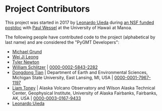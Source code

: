 # Project Contributors

This project was started in 2017 by [Leonardo Uieda](http://www.leouieda.com)
during [an NSF funded postdoc](http://www.leouieda.com/blog/hawaii-gmt-postdoc.html)
with [Paul Wessel](http://www.soest.hawaii.edu/wessel) at the University of Hawaii at
Manoa.

The following people have contributed code to the project (alphabetical by last name)
and are considered the "PyGMT Developers":

* [Michael Grund](https://github.com/michaelgrund)
* [Wei Ji Leong](https://github.com/weiji14)
* [Tyler Newton](http://www.tnewton.com/)
* [William Schlitzer](https://github.com/willschlitzer) | [0000-0002-5843-2282](https://orcid.org/0000-0002-5843-2282)
* [Dongdong Tian](https://seisman.info/) | Department of Earth and Environmental Sciences, Michigan State University, East Lansing, MI, USA | [0000-0001-7967-1197](https://orcid.org/0000-0001-7967-1197)
* [Liam Toney](https://liam.earth/) | Alaska Volcano Observatory and Wilson Alaska Technical Center, Geophysical Institute, University of Alaska Fairbanks, Fairbanks, AK, USA | [0000-0003-0167-9433](https://orcid.org/0000-0003-0167-9433)
* [Leonardo Uieda](http://www.leouieda.com/)
